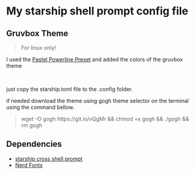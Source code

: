 <h1>My starship shell prompt config file</h1>
<h2>Gruvbox Theme</h2>
<blockquote>For linux only!</blockquote>

I used the <a href="https://starship.rs/presets/pastel-powerline.html">Pastel Powerline Preset</a> and added the colors of the gruvbox theme

<img src=""/>
<img src=""/>

just copy the starship.toml file to the .config folder.

if needed download the theme using gogh theme selector on the terminal using the command bellow.

<blockquote>wget -O gogh https://git.io/vQgMr && chmod +x gogh &&  ./gogh && rm gogh</blockquote>

<h2>Dependencies</h2>
<ul>
	<li><a href="https://starship.rs/">starship cross shell prompt</a></li>
	<li><a href="https://www.nerdfonts.com/">Nerd Fonts</a></li>
</ul>


